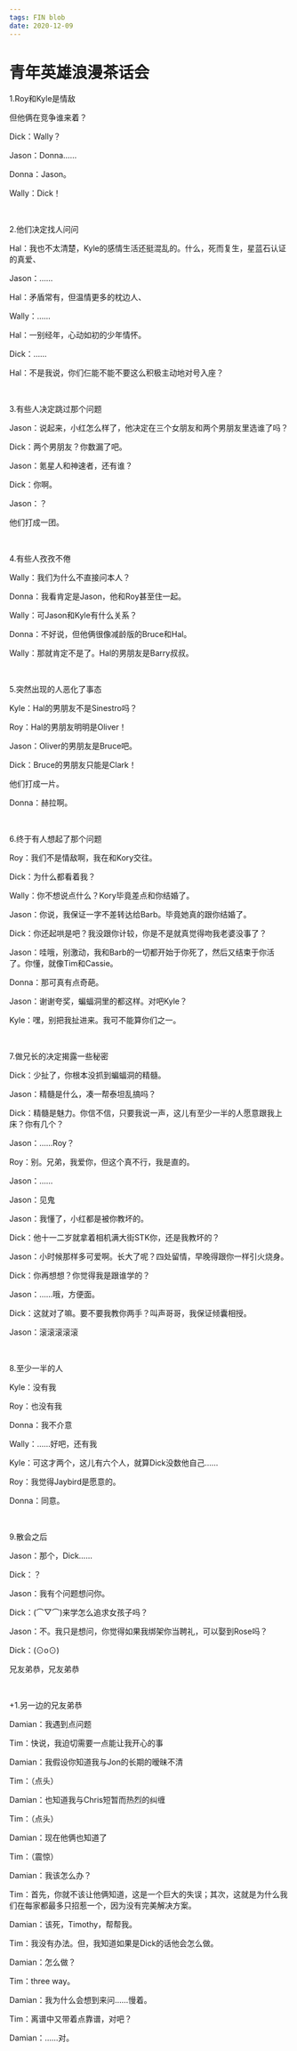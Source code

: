 ```yaml
---
tags: FIN blob
date: 2020-12-09
---
```


# 青年英雄浪漫茶话会

1.Roy和Kyle是情敌

但他俩在竞争谁来着？

Dick：Wally？

Jason：Donna……

Donna：Jason。

Wally：Dick！

<br>

2.他们决定找人问问

Hal：我也不太清楚，Kyle的感情生活还挺混乱的。什么，死而复生，星蓝石认证的真爱、

Jason：……

Hal：矛盾常有，但温情更多的枕边人、

Wally：……

Hal：一别经年，心动如初的少年情怀。

Dick：……

Hal：不是我说，你们仨能不能不要这么积极主动地对号入座？

<br>

3.有些人决定跳过那个问题

Jason：说起来，小红怎么样了，他决定在三个女朋友和两个男朋友里选谁了吗？

Dick：两个男朋友？你数漏了吧。

Jason：氪星人和神速者，还有谁？

Dick：你啊。

Jason：？

他们打成一团。

<br>

4.有些人孜孜不倦

Wally：我们为什么不直接问本人？

Donna：我看肯定是Jason，他和Roy甚至住一起。

Wally：可Jason和Kyle有什么关系？

Donna：不好说，但他俩很像减龄版的Bruce和Hal。

Wally：那就肯定不是了。Hal的男朋友是Barry叔叔。

<br>

5.突然出现的人恶化了事态

Kyle：Hal的男朋友不是Sinestro吗？

Roy：Hal的男朋友明明是Oliver！

Jason：Oliver的男朋友是Bruce吧。

Dick：Bruce的男朋友只能是Clark！

他们打成一片。

Donna：赫拉啊。

<br>

6.终于有人想起了那个问题

Roy：我们不是情敌啊，我在和Kory交往。

Dick：为什么都看着我？

Wally：你不想说点什么？Kory毕竟差点和你结婚了。

Jason：你说，我保证一字不差转达给Barb。毕竟她真的跟你结婚了。

Dick：你还起哄是吧？我没跟你计较，你是不是就真觉得吻我老婆没事了？

Jason：哇哦，别激动，我和Barb的一切都开始于你死了，然后又结束于你活了。你懂，就像Tim和Cassie。

Donna：那可真有点奇葩。

Jason：谢谢夸奖，蝙蝠洞里的都这样。对吧Kyle？

Kyle：嘿，别把我扯进来。我可不能算你们之一。

<br>

7.做兄长的决定揭露一些秘密

Dick：少扯了，你根本没抓到蝙蝠洞的精髓。

Jason：精髓是什么，凑一帮泰坦乱搞吗？

Dick：精髓是魅力。你信不信，只要我说一声，这儿有至少一半的人愿意跟我上床？你有几个？

Jason：……Roy？

Roy：别。兄弟，我爱你，但这个真不行，我是直的。

Jason：……

Jason：见鬼

Jason：我懂了，小红都是被你教坏的。

Dick：他十一二岁就拿着相机满大街STK你，还是我教坏的？

Jason：小时候那样多可爱啊。长大了呢？四处留情，早晚得跟你一样引火烧身。

Dick：你再想想？你觉得我是跟谁学的？

Jason：……哦，方便面。

Dick：这就对了嘛。要不要我教你两手？叫声哥哥，我保证倾囊相授。

Jason：滚滚滚滚滚

<br>

8.至少一半的人

Kyle：没有我

Roy：也没有我

Donna：我不介意

Wally：……好吧，还有我

Kyle：可这才两个，这儿有六个人，就算Dick没数他自己……

Roy：我觉得Jaybird是愿意的。

Donna：同意。

<br>

9.散会之后

Jason：那个，Dick……

Dick：？

Jason：我有个问题想问你。

Dick：(⌒▽⌒)来学怎么追求女孩子吗？

Jason：不。我只是想问，你觉得如果我绑架你当聘礼，可以娶到Rose吗？

Dick：(⊙o⊙)

兄友弟恭，兄友弟恭

<br>

+1.另一边的兄友弟恭

Damian：我遇到点问题

Tim：快说，我迫切需要一点能让我开心的事

Damian：我假设你知道我与Jon的长期的暧昧不清

Tim：（点头）

Damian：也知道我与Chris短暂而热烈的纠缠

Tim：（点头）

Damian：现在他俩也知道了

Tim：（震惊）

Damian：我该怎么办？

Tim：首先，你就不该让他俩知道，这是一个巨大的失误；其次，这就是为什么我们在每家都最多只招惹一个，因为没有完美解决方案。

Damian：该死，Timothy，帮帮我。

Tim：我没有办法。但，我知道如果是Dick的话他会怎么做。

Damian：怎么做？

Tim：three way。

Damian：我为什么会想到来问……慢着。

Tim：离谱中又带着点靠谱，对吧？

Damian：……对。
